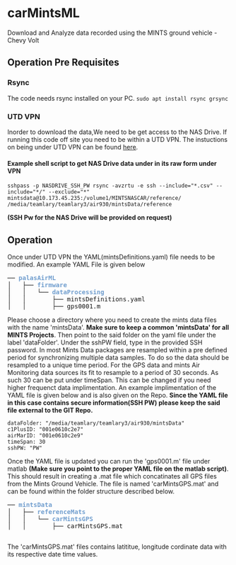 # carMintsML
Download and Analyze data recorded using the MINTS ground vehicle - Chevy Volt 


## Operation Pre Requisites 

### Rsync 
The code needs rsync installed on your PC. ```sudo apt install rsync grsync```

### UTD VPN 
Inorder to download the data,We need to be get access to the NAS Drive. If running this code off site you need to be within a UTD VPN. The instuctions on being under UTD VPN can be found [here](https://www.utdallas.edu/oit/howto/vpn/).

#### Example shell script to get NAS Drive data under in its raw form under VPN  

```
sshpass -p NASDRIVE_SSH_PW rsync -avzrtu -e ssh --include="*.csv" --include="*/" --exclude="*" mintsdata@10.173.45.235:/volume1/MINTSNASCAR/reference/ /media/teamlary/teamlary3/air930/mintsData/reference
```
**(SSH Pw for the NAS Drive will be provided on request)**

## Operation

Once under UTD VPN the YAML(mintsDefinitions.yaml) file needs to be modified. An example YAML File is given below 
<pre>── <font color="#729FCF"><b>palasAirML</b></font>
│   ├── <font color="#729FCF"><b>firmware</b></font>
│   │   └── <font color="#729FCF"><b>dataProcessing</b></font>
│   │       ├── mintsDefinitions.yaml
│   │       ├── gps0001.m
</pre>

Please choose a directory where you need to create the mints data files with the name 'mintsData'. **Make sure to keep a common 'mintsData' for all MINTS Projects**. Then point to the said folder on the yaml file under the label 'dataFolder'. Under the sshPW field, type in the provided SSH password. In most Mints Data packages are resampled within a pre defined period for synchronizing multiple data samples. To do so the data should be resampled to a unique time period. For the GPS data and mints Air Monitoring data sources its fit to resample to a period of 30 seconds. As such 30 can be put under timeSpan. This can be changed if you need higher frequenct data implimentation. An example implimentation of the YAML file is given below and is also given on the Repo. **Since the YAML file in this case contains secure information(SSH PW) please keep the said file external to the GIT Repo.** 

```
dataFolder: "/media/teamlary/teamlary3/air930/mintsData"
c1PlusID: "001e0610c2e7"
airMarID: "001e0610c2e9"
timeSpan: 30
sshPW: "PW" 
```
Once the YAML file is updated you can run the 'gps0001.m' file under matlab **(Make sure you point to the proper YAML file on the matlab script)**. This should result in creating a .mat file which concatinates all GPS files from the Mints Ground Vehicle. The file is named 'carMintsGPS.mat' and can be found within the folder structure described below.

<pre>── <font color="#729FCF"><b>mintsData</b></font>
│   ├── <font color="#729FCF"><b>referenceMats</b></font>
│   │   └── <font color="#729FCF"><b>carMintsGPS</b></font>
│   │       ├── carMintsGPS.mat

</pre>
The 'carMintsGPS.mat' files contains latititue, longitude cordinate data with its respective date time values. 
